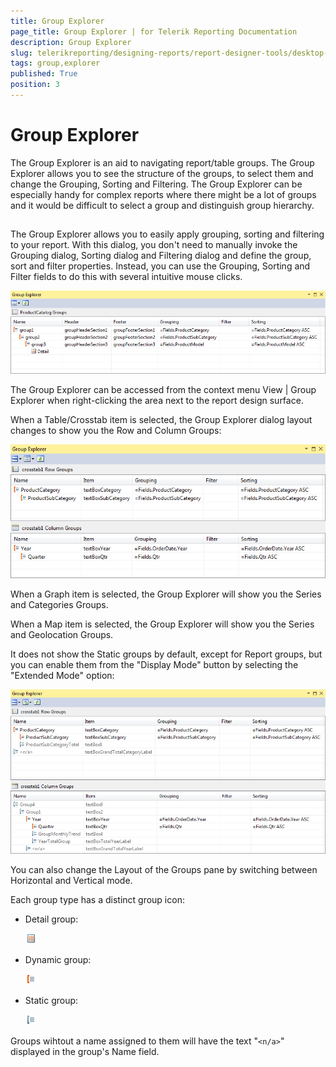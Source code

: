 ```yaml
---
title: Group Explorer
page_title: Group Explorer | for Telerik Reporting Documentation
description: Group Explorer
slug: telerikreporting/designing-reports/report-designer-tools/desktop-designers/tools/group-explorer
tags: group,explorer
published: True
position: 3
---
```


# Group Explorer



The Group Explorer is an aid to navigating report/table groups. The Group Explorer allows you to see the structure of the groups, to select them and change the Grouping, Sorting and Filtering. The Group Explorer can be especially handy for complex reports where there might be a lot of groups and it would be difficult to select a group and distinguish group hierarchy.


## 

The Group Explorer allows you to easily apply grouping, sorting and filtering to your report. With this dialog, you don't need to manually invoke the Grouping dialog, Sorting dialog and Filtering dialog and define the group, sort and filter properties. Instead, you can use the Grouping, Sorting and Filter fields to do this with several intuitive mouse clicks.
  
  ![](images/GroupExplorerReport.PNG)

The Group Explorer can be accessed from the context menu View | Group Explorer when right-clicking the area next to the report design surface.
        




When a Table/Crosstab item is selected, the Group Explorer dialog layout changes to show you the Row and Column Groups:
  
  ![](images/GroupExplorerStandardMode.PNG)

When a Graph item is selected, the Group Explorer will show you the Series and Categories Groups.


When a Map item is selected, the Group Explorer will show you the Series and Geolocation Groups.




It does not show the Static groups by default, except for Report groups, but you can enable them from the "Display Mode" button
          by selecting the "Extended Mode" option:
        
  
  ![](images/GroupExplorerAdvancedMode.PNG)

You can also change the Layout of the Groups pane by switching between Horizontal and Vertical mode.


Each group type has a distinct group icon:


* Detail group:
  
  ![Group Explorer Detail Icon](images/GroupExplorerDetailIcon.png)

* Dynamic group:
  
  ![Group Explorer Dynamic Icon](images/GroupExplorerDynamicIcon.png)

* Static group:
  
  ![Group Explorer Static Icon](images/GroupExplorerStaticIcon.png)

Groups wihtout a name assigned to them will have the text "```<n/a>```" displayed in the group's Name field.

